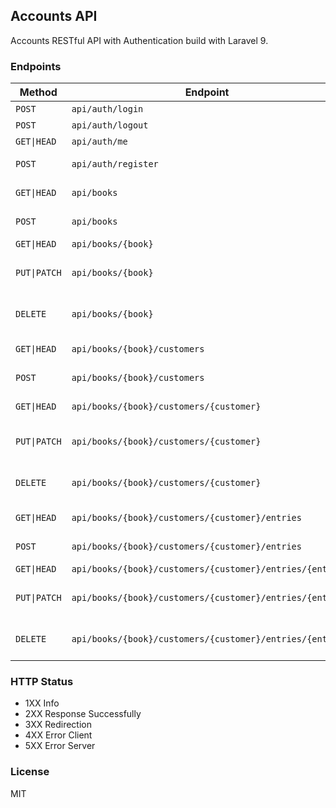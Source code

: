 ## Accounts API

Accounts RESTful API with Authentication build with Laravel 9.

### Endpoints

| Method       | Endpoint                                                | Description              |
| ------------ | ------------------------------------------------------- | ------------------------ |
| `POST`       | `api/auth/login`                                        | Login                    |
| `POST`       | `api/auth/logout`                                       | Logout                   |
| `GET\|HEAD`  | `api/auth/me`                                           | Me/Profile               |
| `POST`       | `api/auth/register`                                     | Register new user        |
| `GET\|HEAD`  | `api/books`                                             | Get All Books            |
| `POST`       | `api/books`                                             | Create New Book          |
| `GET\|HEAD`  | `api/books/{book}`                                      | Get Book                 |
| `PUT\|PATCH` | `api/books/{book}`                                      | Update Existing Book     |
| `DELETE`     | `api/books/{book}`                                      | Delete Existing Book     |
| `GET\|HEAD`  | `api/books/{book}/customers`                            | Get All Customers        |
| `POST`       | `api/books/{book}/customers`                            | Create New Customer      |
| `GET\|HEAD`  | `api/books/{book}/customers/{customer}`                 | Get Customer             |
| `PUT\|PATCH` | `api/books/{book}/customers/{customer}`                 | Update Existing Customer |
| `DELETE`     | `api/books/{book}/customers/{customer}`                 | Delete Existing Customer |
| `GET\|HEAD`  | `api/books/{book}/customers/{customer}/entries`         | Get All Entries          |
| `POST`       | `api/books/{book}/customers/{customer}/entries`         | Create New Entry         |
| `GET\|HEAD`  | `api/books/{book}/customers/{customer}/entries/{entry}` | Get Entry                |
| `PUT\|PATCH` | `api/books/{book}/customers/{customer}/entries/{entry}` | Update Existing Entry    |
| `DELETE`     | `api/books/{book}/customers/{customer}/entries/{entry}` | Delete Existing Entry    |

### HTTP Status

-   1XX Info
-   2XX Response Successfully
-   3XX Redirection
-   4XX Error Client
-   5XX Error Server

### License

MIT
